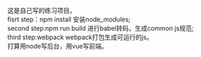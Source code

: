 这是自己写的练习项目。</br>
fisrt step：npm install 安装node_modules;</br>
second step:npm run build 进行babel转码，生成common js规范;</br>
third step:webpack webpack打包生成可运行的js。</br>
打算用node写后台，用vue写前端。</br>

